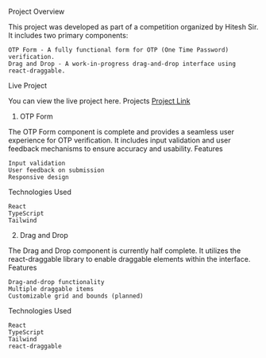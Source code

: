 Project Overview

This project was developed as part of a competition organized by Hitesh Sir. It includes two primary components:

    OTP Form - A fully functional form for OTP (One Time Password) verification.
    Drag and Drop - A work-in-progress drag-and-drop interface using react-draggable.

Live Project

You can view the live project here.
Projects [Project Link](https://masterji-sameer-ahmeds-projects-f03a5ebb.vercel.app/)

1. OTP Form

The OTP Form component is complete and provides a seamless user experience for OTP verification. It includes input validation and user feedback mechanisms to ensure accuracy and usability.
Features

    Input validation
    User feedback on submission
    Responsive design

Technologies Used

    React
    TypeScript
    Tailwind

2. Drag and Drop

The Drag and Drop component is currently half complete. It utilizes the react-draggable library to enable draggable elements within the interface.
Features

    Drag-and-drop functionality
    Multiple draggable items
    Customizable grid and bounds (planned)

Technologies Used

    React
    TypeScript
    Tailwind
    react-draggable
